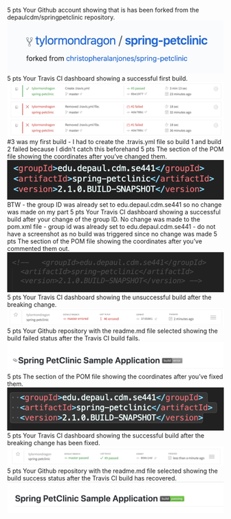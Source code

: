 5 pts Your Github account showing that is has been forked from the depaulcdm/springpetclinic
repository. ![Screen Capture #1](figures/img1.png)
5 pts Your Travis CI dashboard showing a successful first build.![Screen Capture #1](figures/img2.png) #3 was my first build - I had to create the .travis.yml file so build 1 and build 2 failed because I didn't catch this beforehand
5 pts The section of the POM file showing the coordinates after you’ve changed them. ![Screen Capture #1](figures/img3.png) BTW - the group ID was already set to edu.depaul.cdm.se441 so no change was made on my part
5 pts Your Travis CI dashboard showing a successful build after your change of the group
ID. No change was made to the pom.xml file - group id was already set to edu.depaul.cdm.se441 - do not have a screenshot as no build was triggered since no change was made
5 pts The section of the POM file showing the coordinates after you’ve commented them
out.![Screen Capture #1](figures/img4.png) 
5 pts Your Travis CI dashboard showing the unsuccessful build after the breaking change.![Screen Capture #1](figures/img5.png) 
5 pts Your Github repository with the readme.md file selected showing the build failed
status after the Travis CI build fails.![Screen Capture #1](figures/img6.png) 
5 pts The section of the POM file showing the coordinates after you’ve fixed them.![Screen Capture #1](figures/img9.png) 
5 pts Your Travis CI dashboard showing the successful build after the breaking change has
been fixed.![Screen Capture #1](figures/img8.png) 
5 pts Your Github repository with the readme.md file selected showing the build success
status after the Travis CI build has recovered.![Screen Capture #1](figures/img7.png) 
